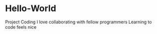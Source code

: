# Hello-World
Project Coding
I love collaborating with fellow programmers
Learning to code feels nice
